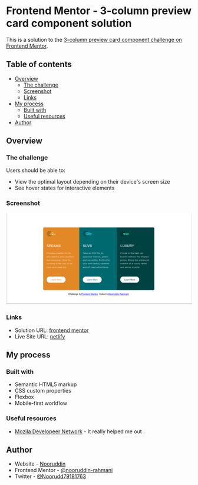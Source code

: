 # Frontend Mentor - 3-column preview card component solution

This is a solution to the [3-column preview card component challenge on Frontend Mentor](https://www.frontendmentor.io/challenges/3column-preview-card-component-pH92eAR2-).
## Table of contents

- [Overview](#overview)
  - [The challenge](#the-challenge)
  - [Screenshot](#screenshot)
  - [Links](#links)
- [My process](#my-process)
  - [Built with](#built-with)
  - [Useful resources](#useful-resources)
- [Author](#author)

## Overview

### The challenge

Users should be able to:

- View the optimal layout depending on their device's screen size
- See hover states for interactive elements

### Screenshot

![](./Screenshot.png)

### Links

- Solution URL: [frontend mentor](https://www.frontendmentor.io/challenges/3column-preview-card-component-pH92eAR2-/hub/flex-box-payvz4lOV)
- Live Site URL: [netlify](https://3-cards-fronend-mentor.netlify.app/)

## My process

### Built with

- Semantic HTML5 markup
- CSS custom properties
- Flexbox
- Mobile-first workflow

### Useful resources

- [Mozila Developeer Network](https://www.example.com) - 
It really helped me out .
## Author

- Website - [Nooruddin](https://github.com/nooruddin-rahmani)
- Frontend Mentor - [@nooruddin-rahmani](https://www.frontendmentor.io/profile/nooruddin-rahmani)
- Twitter - [@Noorudd79181763](https://twitter.com/Noorudd79181763)
